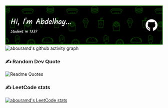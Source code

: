 ![](./github-header-image.png)
![abouramd's github activity graph](https://github-readme-activity-graph.cyclic.app/graph?username=abouramd&theme=github-compact)
<!-- ![](https://github-widgetbox.vercel.app/api/profile?username=abouramd&data=repositories,commits) -->
<!-- ![](https://github-widgetbox.vercel.app/api/skills?languages=python,c,bash,markdown&tools=git&software=linux,windows,vscode) -->
### ✍️ Random Dev Quote
<!-- ![](https://quotes-github-readme.vercel.app/api?type=horizontal&theme=radical) -->

![Readme Quotes](https://quotes-github-readme.vercel.app/api?type=horizontal&theme=dark)
### ✍️ LeetCode stats
[![abouramd's LeetCode stats](https://leetcode-stats-six.vercel.app/?username=abouramd&theme=dark)](https://leetcode.com/abouramd/)

